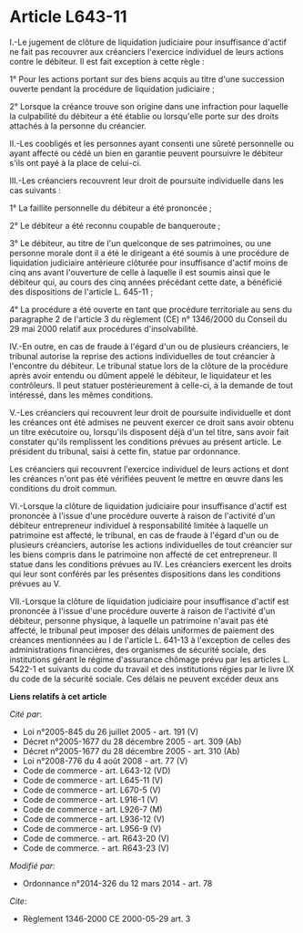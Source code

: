 # Article L643-11

I.-Le jugement de clôture de liquidation judiciaire pour insuffisance d'actif ne fait pas recouvrer aux créanciers l'exercice
individuel de leurs actions contre le débiteur. Il est fait exception à cette règle : 

1° Pour les actions portant sur des biens acquis au titre d'une succession ouverte pendant la procédure de liquidation
judiciaire ; 

2° Lorsque la créance trouve son origine dans une infraction pour laquelle la culpabilité du débiteur a été établie ou
lorsqu'elle porte sur des droits attachés à la personne du créancier. 

II.-Les coobligés et les personnes ayant consenti une sûreté personnelle ou ayant affecté ou cédé un bien en garantie peuvent
poursuivre le débiteur s'ils ont payé à la place de celui-ci. 

III.-Les créanciers recouvrent leur droit de poursuite individuelle dans les cas suivants : 

1° La faillite personnelle du débiteur a été prononcée ; 

2° Le débiteur a été reconnu coupable de banqueroute ; 

3° Le débiteur, au titre de l'un quelconque de ses patrimoines, ou une personne morale dont il a été le dirigeant a été
soumis à une procédure de liquidation judiciaire antérieure clôturée pour insuffisance d'actif moins de cinq ans avant
l'ouverture de celle à laquelle il est soumis ainsi que le débiteur qui, au cours des cinq années précédant cette date, a
bénéficié des dispositions de l'article L. 645-11 ; 

4° La procédure a été ouverte en tant que procédure territoriale au sens du paragraphe 2 de l'article 3 du règlement (CE) n°
1346/2000 du Conseil du 29 mai 2000 relatif aux procédures d'insolvabilité. 

IV.-En outre, en cas de fraude à l'égard d'un ou de plusieurs créanciers, le tribunal autorise la reprise des actions
individuelles de tout créancier à l'encontre du débiteur. Le tribunal statue lors de la clôture de la procédure après avoir
entendu ou dûment appelé le débiteur, le liquidateur et les contrôleurs. Il peut statuer postérieurement à celle-ci, à la
demande de tout intéressé, dans les mêmes conditions. 

V.-Les créanciers qui recouvrent leur droit de poursuite individuelle et dont les créances ont été admises ne peuvent exercer
ce droit sans avoir obtenu un titre exécutoire ou, lorsqu'ils disposent déjà d'un tel titre, sans avoir fait constater qu'ils
remplissent les conditions prévues au présent article. Le président du tribunal, saisi à cette fin, statue par ordonnance. 

Les créanciers qui recouvrent l'exercice individuel de leurs actions et dont les créances n'ont pas été vérifiées peuvent le
mettre en œuvre dans les conditions du droit commun. 

VI.-Lorsque la clôture de liquidation judiciaire pour insuffisance d'actif est prononcée à l'issue d'une procédure ouverte à
raison de l'activité d'un débiteur entrepreneur individuel à responsabilité limitée à laquelle un patrimoine est affecté, le
tribunal, en cas de fraude à l'égard d'un ou de plusieurs créanciers, autorise les actions individuelles de tout créancier
sur les biens compris dans le patrimoine non affecté de cet entrepreneur. Il statue dans les conditions prévues au IV. Les
créanciers exercent les droits qui leur sont conférés par les présentes dispositions dans les conditions prévues au V. 

VII.-Lorsque la clôture de liquidation judiciaire pour insuffisance d'actif est prononcée à l'issue d'une procédure ouverte à
raison de l'activité d'un débiteur, personne physique, à laquelle un patrimoine n'avait pas été affecté, le tribunal peut
imposer des délais uniformes de paiement des créances mentionnées au I de l'article L. 641-13 à l'exception de celles des
administrations financières, des organismes de sécurité sociale, des institutions gérant le régime d'assurance chômage prévu
par les articles L. 5422-1 et suivants du code du travail et des institutions régies par le livre IX du code de la sécurité
sociale. Ces délais ne peuvent excéder deux ans

**Liens relatifs à cet article**

_Cité par_:

  - Loi n°2005-845 du 26 juillet 2005 - art. 191 (V)
  - Décret n°2005-1677 du 28 décembre 2005 - art. 309 (Ab)
  - Décret n°2005-1677 du 28 décembre 2005 - art. 310 (Ab)
  - Loi n°2008-776 du 4 août 2008 - art. 77 (V)
  - Code de commerce - art. L643-12 (VD)
  - Code de commerce - art. L645-11 (V)
  - Code de commerce - art. L670-5 (V)
  - Code de commerce - art. L916-1 (V)
  - Code de commerce - art. L926-7 (M)
  - Code de commerce - art. L936-12 (V)
  - Code de commerce - art. L956-9 (V)
  - Code de commerce. - art. R643-20 (V)
  - Code de commerce. - art. R643-23 (V)

_Modifié par_:

  - Ordonnance n°2014-326 du 12 mars 2014 - art. 78

_Cite_:

  - Règlement 1346-2000 CE 2000-05-29 art. 3

